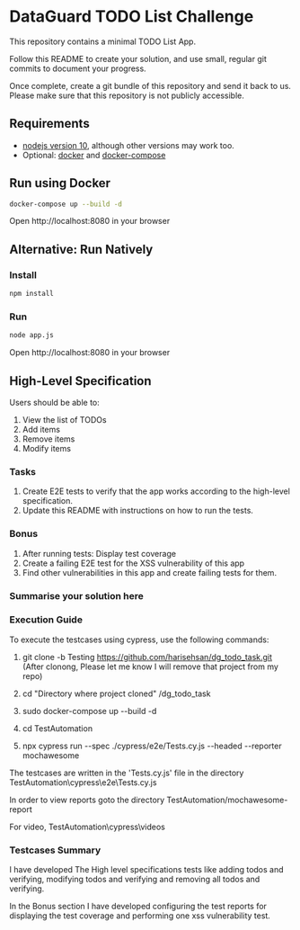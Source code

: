 # DataGuard TODO List Challenge

This repository contains a minimal TODO List App.

Follow this README to create your solution, and use small, regular git
commits to document your progress.

Once complete, create a git bundle of this repository and send it back
to us. Please make sure that this repository is not publicly accessible.

## Requirements

- [nodejs version 10](https://nodejs.org/), although other versions may
  work too.
- Optional: [docker](https://docs.docker.com/) and [docker-compose](https://docs.docker.com/compose/)

## Run using Docker

```sh
docker-compose up --build -d
```

Open http://localhost:8080 in your browser

## Alternative: Run Natively

### Install

```sh
npm install
```

### Run

```sh
node app.js
```

Open http://localhost:8080 in your browser

## High-Level Specification

Users should be able to:

1. View the list of TODOs
2. Add items
3. Remove items
4. Modify items

### Tasks

1. Create E2E tests to verify that the app works according to the
   high-level specification.
2. Update this README with instructions on how to run the tests.

### Bonus

1. After running tests: Display test coverage
2. Create a failing E2E test for the XSS vulnerability of this app
3. Find other vulnerabilities in this app and create failing tests for
   them.

### Summarise your solution here

### Execution Guide

To execute the testcases using cypress, use the following commands:

1) git clone -b Testing https://github.com/harisehsan/dg_todo_task.git (After clonong, Please let me know I will remove that project from my repo)

2) cd "Directory where project cloned" /dg_todo_task

3) sudo docker-compose up --build -d

4) cd TestAutomation

5) npx cypress run --spec ./cypress/e2e/Tests.cy.js --headed  --reporter mochawesome

The testcases are written in the 'Tests.cy.js' file in the directory TestAutomation\cypress\e2e\Tests.cy.js

In order to view reports goto the directory TestAutomation/mochawesome-report

For video, TestAutomation\cypress\videos

### Testcases Summary

I have developed The High level specifications tests like adding todos and verifying, modifying todos and verifying and removing all todos and verifying.

In the Bonus section I have developed configuring the test reports for displaying the test coverage and performing one xss vulnerability test.
